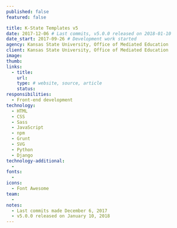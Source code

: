 ```yaml
---
published: false
featured: false

title: K-State Templates v5
date: 2017-12-06 # Last commits, v5.0.0 released on 2018-01-10
date_start: 2017-09-26 # Development work started
agency: Kansas State University, Office of Mediated Education
client: Kansas State University, Office of Mediated Education
image:
thumb:
links:
  - title:
    url:
    type: # website, source, article
    status:
responsibilities:
  - Front-end development
technology:
  - HTML
  - CSS
  - Sass
  - JavaScript
  - npm
  - Grunt
  - SVG
  - Python
  - Django
technology-additional:
  -
fonts:
  -
icons:
  - Font Awesome
team:
  -
notes:
  - Last commits made December 6, 2017
  - v5.0.0 released on January 10, 2018
---
```

